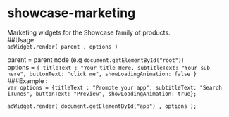 # showcase-marketing
Marketing widgets for the Showcase family of products.  
##Usage  
`adWidget.render( parent , options )`

parent = parent node (e.g `document.getElementById("root")`)  
options = `{ titleText : "Your title Here, subtitleText: "Your sub here", buttonText: "click me", showLoadingAnimation: false }`  
###Example :  
`var options = {titleText : "Promote your app", subtitleText: "Search iTunes", buttonText: "Preview", showLoadingAnimation: true};`  

`adWidget.render( document.getElementById("app") , options );`
